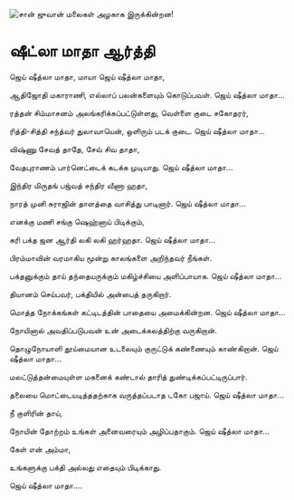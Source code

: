 ![சான் ஜுவான் மலைகள் அழகாக இருக்கின்றன!](lib/assets/images/artis/img.png "San Juan Mountains")

# ஷீட்லா மாதா ஆர்த்தி

ஜெய் ஷீத்லா மாதா, மாயா ஜெய் ஷீத்லா மாதா,

ஆதிஜோதி மகாராணி, எல்லாப் பலன்களையும் கொடுப்பவள். ஜெய் ஷீத்லா மாதா...

ரத்தன் சிம்மாசனம் அலங்கரிக்கப்பட்டுள்ளது, வெள்ளை குடை சகோதரர்,

ரித்தி-சித்தி சந்த்வர் துலாவாயென், ஒளிரும் படக் குடை. ஜெய் ஷீத்லா மாதா...

விஷ்ணு சேவத் தாதே, சேவ் சிவ தாதா,

வேதபுராணம் பார்னெட்டைக் கடக்க முடியாது. ஜெய் ஷீத்லா மாதா...

இந்திர மிருதங் பஜ்வத் சந்திர வீணா ஹதா,

நாரத் முனி சுராஜின் தாளத்தை வாசித்து பாடினார். ஜெய் ஷீத்லா மாதா...

எனக்கு மணி சங்கு ஷெஹ்னாய் பிடிக்கும்,

கரி பக்த ஜன ஆர்தி லகி லகி ஹர்ஹதா. ஜெய் ஷீத்லா மாதா...

பிரம்மாவின் வரமாகிய மூன்று காலங்களை அறிந்தவர் நீங்கள்.

பக்தனுக்கும் தாய் தந்தையருக்கும் மகிழ்ச்சியை அளிப்பாயாக. ஜெய் ஷீத்லா மாதா...

தியானம் செய்பவர், பக்தியில் அன்பைத் தருகிறார்.

மொத்த நோக்கங்கள் கட்டிடத்தின் பாதையை அமைக்கின்றன. ஜெய் ஷீத்லா மாதா...

நோயினால் அவதிப்படுபவன் உன் அடைக்கலத்திற்கு வருகிறான்.

தொழுநோயாளி தூய்மையான உடலையும் குருட்டுக் கண்ணையும் காண்கிறான். ஜெய் ஷீத்லா மாதா...

மலட்டுத்தன்மையுள்ள மகனைக் கண்டால் தாரித் துண்டிக்கப்பட்டிருப்பார்.

தலையை மொட்டையடித்ததற்காக வருத்தப்படாத டகோ பஜாய். ஜெய் ஷீத்லா மாதா...

நீ குளிரின் தாய்,

நோயின் தோற்றம் உங்கள் அனைவரையும் அழிப்பதாகும். ஜெய் ஷீத்லா மாதா...

கேள் என் அம்மா,

உங்களுக்கு பக்தி அல்லது எதையும் பிடிக்காது.

ஜெய் ஷீத்லா மாதா….